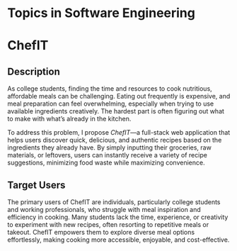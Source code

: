 # Topics in Software Engineering

# ChefIT  

## Description

As college students, finding the time and resources to cook nutritious, affordable meals can be challenging. Eating out frequently is expensive, and meal preparation can feel overwhelming, especially when trying to use available ingredients creatively. The hardest part is often figuring out what to make with what’s already in the kitchen.

To address this problem, I propose *ChefIT*—a full-stack web application that helps users discover quick, delicious, and authentic recipes based on the ingredients they already have. By simply inputting their groceries, raw materials, or leftovers, users can instantly receive a variety of recipe suggestions, minimizing food waste while maximizing convenience.

## Target Users

The primary users of ChefIT are individuals, particularly college students and working professionals, who struggle with meal inspiration and efficiency in cooking. Many students lack the time, experience, or creativity to experiment with new recipes, often resorting to repetitive meals or takeout. ChefIT empowers them to explore diverse meal options effortlessly, making cooking more accessible, enjoyable, and cost-effective.



